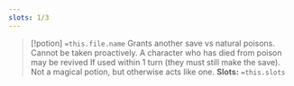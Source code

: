 ```yaml
---
slots: 1/3
---
```


> [!potion] `=this.file.name`
> Grants another save vs natural poisons. Cannot be taken proactively. A character who has died from poison may be revived If used within 1 turn (they must still make the save). Not a magical potion, but otherwise acts like one.
>  **Slots:** `=this.slots`



















